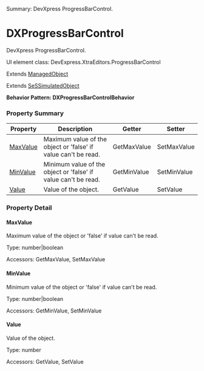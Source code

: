 Summary: DevXpress ProgressBarControl.

# DXProgressBarControl

DevXpress ProgressBarControl.
 
UI element class: DevExpress.XtraEditors.ProgressBarControl

Extends [ManagedObject](ManagedObject.md)

Extends [SeSSimulatedObject](SeSSimulatedObject.md)





**Behavior Pattern: DXProgressBarControlBehavior**


<!-- ============================== property summary ========================== -->

  

### Property Summary

| **Property** | **Description** | **Getter** | **Setter** |
| ------------ | --------------- | ---------- | ---------- |
| [MaxValue](#maxvalue) | Maximum value of the object or 'false' if value can't be read. | GetMaxValue | SetMaxValue |
| [MinValue](#minvalue) | Minimum value of the object or 'false' if value can't be read. | GetMinValue | SetMinValue |
| [Value](#value) | Value of the object. | GetValue | SetValue |



  
<!-- ============================== action summary ========================== -->


<!-- ============================== property detail ========================== -->
  
### Property Detail
    
<a name="MaxValue"></a>
#### MaxValue


Maximum value of the object or 'false' if value can't be read.

      
  
      
Type: number|boolean
      
      
Accessors: GetMaxValue, SetMaxValue
      
    
<a name="MinValue"></a>
#### MinValue


Minimum value of the object or 'false' if value can't be read.

      
  
      
Type: number|boolean
      
      
Accessors: GetMinValue, SetMinValue
      
    
<a name="Value"></a>
#### Value


Value of the object.

      
  
      
Type: number
      
      
Accessors: GetValue, SetValue
      
    
  
  
<!-- ============================== action detail ========================== -->
    

